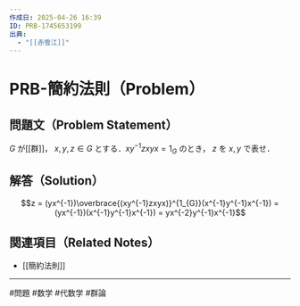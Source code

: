 ```yaml
---
作成日: 2025-04-26 16:39
ID: PRB-1745653199
出典:
  - "[[赤雪江]]"
---
```


# PRB-簡約法則（Problem）

## 問題文（Problem Statement）

$G$ が[[群]]， $x,y,z \in G$ とする．$xy^{-1}zxyx = 1_G$ のとき， $z$ を $x,y$ で表せ． 

## 解答（Solution）

$$z = (yx^{-1})\overbrace{(xy^{-1}zxyx)}^{1_{G}}(x^{-1}y^{-1}x^{-1}) = (yx^{-1})(x^{-1}y^{-1}x^{-1}) = yx^{-2}y^{-1}x^{-1}$$ 
## 関連項目（Related Notes）

- [[簡約法則]]

---
#問題 #数学 #代数学  #群論 
